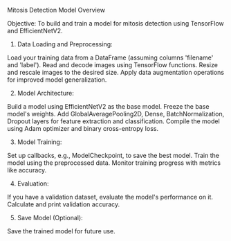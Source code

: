 Mitosis Detection Model Overview

Objective:
To build and train a model for mitosis detection using TensorFlow and EfficientNetV2.

1. Data Loading and Preprocessing:

Load your training data from a DataFrame (assuming columns 'filename' and 'label').
Read and decode images using TensorFlow functions.
Resize and rescale images to the desired size.
Apply data augmentation operations for improved model generalization.

2. Model Architecture:

Build a model using EfficientNetV2 as the base model.
Freeze the base model's weights.
Add GlobalAveragePooling2D, Dense, BatchNormalization, Dropout layers for feature extraction and classification.
Compile the model using Adam optimizer and binary cross-entropy loss.

3. Model Training:

Set up callbacks, e.g., ModelCheckpoint, to save the best model.
Train the model using the preprocessed data.
Monitor training progress with metrics like accuracy.

4. Evaluation:

If you have a validation dataset, evaluate the model's performance on it.
Calculate and print validation accuracy.

5. Save Model (Optional):

Save the trained model for future use.

